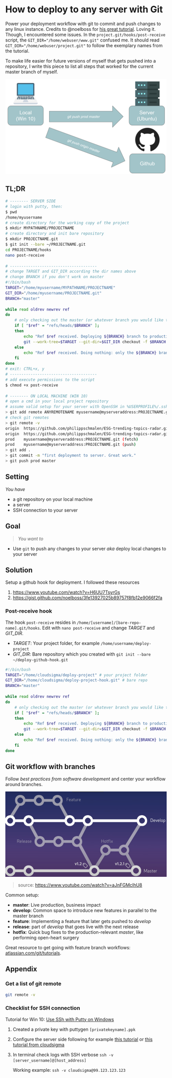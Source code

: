 # How to deploy to any server with Git

Power your deployment workflow with git to commit and push changes to any linux instance. Credits to @noelboss for [his great tutorial](https://gist.github.com/noelboss/3fe13927025b89757f8fb12e9066f2fa). Loving it. Though, I encountered some issues. In the `project.git/hooks/post-receive` script, the `GIT_DIR="/home/webuser/www.git"` confused me. It should read `GIT_DIR="/home/webuser/project.git"` to follow the exemplary names from the tutorial. 

To make life easier for future versions of myself that gets pushed into a repository, I write this piece to list all steps that worked for the current master branch of myself. 

![](img/overview.png)


## TL;DR

```sh
# -------- SERVER SIDE
# login with putty, then:
$ pwd 
/home/myusername
# create directory for the working copy of the project 
$ mkdir MYPATHNAME/PROJECTNAME
# create directory and init bare repository 
$ mkdir PROJECTNAME.git
$ git init --bare ~/PROJECTNAME.git
cd PROJECTNAME/hooks
nano post-receive

# --------------------------------------
# change TARGET and GIT_DIR according the dir names above
# change BRANCH if you don't work on master
#!/bin/bash
TARGET="/home/myusername/MYPATHNAME/PROJECTNAME"
GIT_DIR="/home/myusername/PROJECTNAME.git"
BRANCH="master"

while read oldrev newrev ref
do
    # only checking out the master (or whatever branch you would like to deploy)
    if [ "$ref" = "refs/heads/$BRANCH" ];
    then
        echo "Ref $ref received. Deploying ${BRANCH} branch to production..."
        git --work-tree=$TARGET --git-dir=$GIT_DIR checkout -f $BRANCH
    else
        echo "Ref $ref received. Doing nothing: only the ${BRANCH} branch may be deployed on this server."
    fi
done
# exit: CTRL+x, y
# --------------------------------------
# add execute permissions to the script
$ chmod +x post-receive

# -------- ON LOCAL MACHINE (WIN 10) 
# open a cmd in your local project repository
# assume valid setup for your server with OpenSSH in %USERPROFILE%/.ssh/id_rsa
> git add remote ANYREMOTENAME myusername@myserveraddress:PROJECTNAME.git
# check git remotes
> git remote -v
origin  https://github.com/philippschmalen/ESG-trending-topics-radar.git (fetch)
origin  https://github.com/philippschmalen/ESG-trending-topics-radar.git (push)
prod    myusername@myserveraddress:PROJECTNAME.git (fetch)
prod    myusername@myserveraddress:PROJECTNAME.git (push)
> git add . 
> git commit -m "first deployment to server. Great work."
> git push prod master


```

## Setting
_You have_

* a git repository on your local machine 
* a server 
* SSH connection to your server 

## Goal
> _You want to_ 

* Use `git` to push any changes to your server _aka_ deploy local changes to your server

## Solution

Setup a github hook for deployment. I followed these resources

1. https://www.youtube.com/watch?v=H6UU7TsyrGs
2. https://gist.github.com/noelboss/3fe13927025b89757f8fb12e9066f2fa

### Post-receive hook

The hook `post-receive` resides in `/home/[username]/[bare-repo-name].git/hooks`. Edit with `nano post-receive` and change _TARGET_ and _GIT\_DIR_. 

* _TARGET_: Your project folder, for example `/home/username/deploy-project`
* _GIT\_DIR_: Bare repository which you created with `git init --bare ~/deploy-github-hook.git`


```bash
#!/bin/bash
TARGET="/home/cloudsigma/deploy-project" # your project folder 
GIT_DIR="/home/cloudsigma/deploy-project-hook.git" # bare repo
BRANCH="master"

while read oldrev newrev ref
do
    # only checking out the master (or whatever branch you would like to deploy)
    if [ "$ref" = "refs/heads/$BRANCH" ];
    then
        echo "Ref $ref received. Deploying ${BRANCH} branch to production..."
        git --work-tree=$TARGET --git-dir=$GIT_DIR checkout -f $BRANCH
    else
        echo "Ref $ref received. Doing nothing: only the ${BRANCH} branch may be deployed on this server."
    fi
done

```


## Git workflow with branches

Follow _best practices from software development_ and center your workflow around branches. 

![](img/git_workflow.png) 
> source: https://www.youtube.com/watch?v=aJnFGMclhU8

Common setup: 

* __master__: Live production, business impact
* __develop__: Common space to introduce new features in parallel to the master branch
* __feature__: Implementing a feature that later gets pushed to _develop_ 
* __release__: part of _develop_ that goes live with the next release
* __hotfix__: Quick bug fixes to the production-relevant _master_, like performing open-heart surgery 

Great resource to get going with feature branch workflows: [atlassian.com/git/tutorials](https://www.atlassian.com/git/tutorials/comparing-workflows/feature-branch-workflow#:~:text=The%20core%20idea%20behind%20the,without%20disturbing%20the%20main%20codebase.). 

## Appendix

### Get a list of git remote 

```bash
git remote -v
```

### Checklist for SSH connection

Tutorial for Win 10: [Use SSh with Putty on Windows](https://devops.ionos.com/tutorials/use-ssh-keys-with-putty-on-windows/)

1. Created a private key with puttygen `[privatekeyname].ppk`
2. Configure the server side following for example [this tutorial](https://bullseyestock.wordpress.com/2018/02/27/setting-up-an-instance-in-cloudsigma/) or [this tutorial from cloudsigma](https://community.cloudsigma.com/hc/en-us/articles/215936063-How-to-generate-OpenSSH-compatible-Keys-for-use-with-PuTTY-and-using-PuTTY-to-access-CloudSigma-s-cloud-using-SSH-)
3. In terminal check logs with SSH verbose
    `ssh -v [server_username]@[host_address]`

    Working example: `ssh -v cloudsigma@99.123.123.123`
